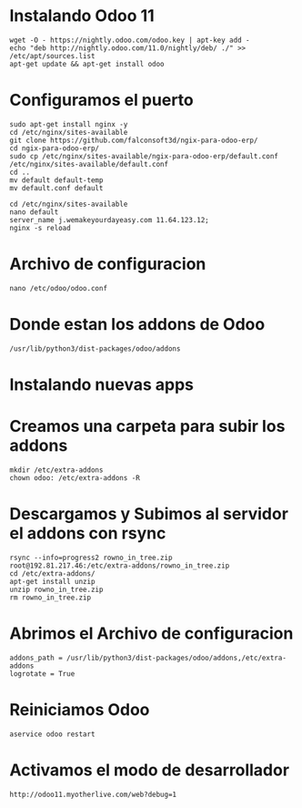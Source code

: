 # Instalando Odoo 11

```linux
wget -O - https://nightly.odoo.com/odoo.key | apt-key add -
echo "deb http://nightly.odoo.com/11.0/nightly/deb/ ./" >> /etc/apt/sources.list
apt-get update && apt-get install odoo
```

# Configuramos el puerto
```linux
sudo apt-get install nginx -y
cd /etc/nginx/sites-available
git clone https://github.com/falconsoft3d/ngix-para-odoo-erp/
cd ngix-para-odoo-erp/
sudo cp /etc/nginx/sites-available/ngix-para-odoo-erp/default.conf /etc/nginx/sites-available/default.conf
cd ..
mv default default-temp
mv default.conf default

cd /etc/nginx/sites-available
nano default
server_name j.wemakeyourdayeasy.com 11.64.123.12;
nginx -s reload
```

# Archivo de configuracion
```linux
nano /etc/odoo/odoo.conf
```
# Donde estan los addons de Odoo
```linux
/usr/lib/python3/dist-packages/odoo/addons
```
# Instalando nuevas apps

# Creamos una carpeta para subir los addons
```linux
mkdir /etc/extra-addons
chown odoo: /etc/extra-addons -R
```
# Descargamos y Subimos al servidor el addons con rsync
```linux
rsync --info=progress2 rowno_in_tree.zip  root@192.81.217.46:/etc/extra-addons/rowno_in_tree.zip
cd /etc/extra-addons/
apt-get install unzip
unzip rowno_in_tree.zip
rm rowno_in_tree.zip
```

# Abrimos el Archivo de configuracion
```linux
addons_path = /usr/lib/python3/dist-packages/odoo/addons,/etc/extra-addons
logrotate = True
```

# Reiniciamos Odoo
```linux
aservice odoo restart
```

# Activamos el modo de desarrollador
```linux
http://odoo11.myotherlive.com/web?debug=1
```
